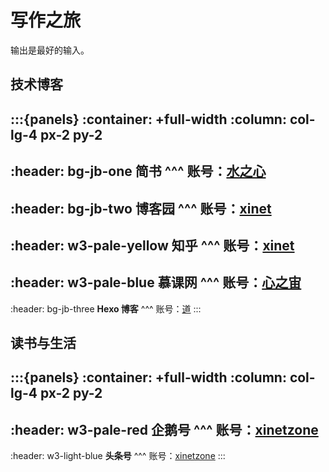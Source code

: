 # 写作之旅

输出是最好的输入。

## 技术博客

:::{panels}
:container: +full-width
:column: col-lg-4 px-2 py-2
---
:header: bg-jb-one
**简书**
^^^
账号：[水之心](https://www.jianshu.com/u/4302480a3e8e)
---
:header: bg-jb-two
**博客园**
^^^
账号：[xinet](https://www.cnblogs.com/q735613050/)
---
:header: w3-pale-yellow
**知乎**
^^^
账号：[xinet](https://www.zhihu.com/people/liu-xin-wei-55)
---
:header: w3-pale-blue
**慕课网**
^^^
账号：[心之宙](https://www.imooc.com/u/5467447/articles)
---
:header: bg-jb-three
**Hexo 博客**
^^^
账号：[道](https://xinetzone.github.io/dao/)
:::

## 读书与生活

:::{panels}
:container: +full-width
:column: col-lg-4 px-2 py-2
---
:header: w3-pale-red
**企鹅号**
^^^
账号：[xinetzone](https://media.om.qq.com/author?id=Mgj2qyEFRkRrwH7jXetLJ4Tw0)
---
:header: w3-light-blue
**头条号**
^^^
账号：[xinetzone](https://www.toutiao.com/c/user/1213483645146776/)
:::